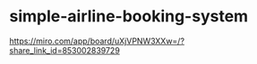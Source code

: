 # simple-airline-booking-system

https://miro.com/app/board/uXjVPNW3XXw=/?share_link_id=853002839729
